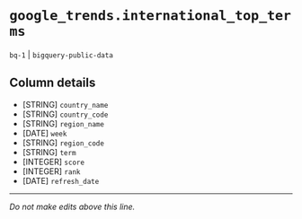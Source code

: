 # `google_trends.international_top_terms`
`bq-1` | `bigquery-public-data`

## Column details
* [STRING]    `country_name`
* [STRING]    `country_code`
* [STRING]    `region_name`
* [DATE]      `week`
* [STRING]    `region_code`
* [STRING]    `term`
* [INTEGER]   `score`
* [INTEGER]   `rank`
* [DATE]      `refresh_date`

-------------------------------------------------------------------------------
*Do not make edits above this line.*
